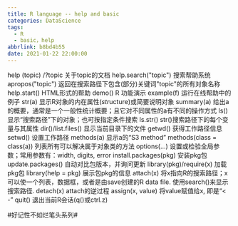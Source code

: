 ```yaml
---
title: R language -- help and basic
categories: DataScience
tags:
  - R
  - basic，help
abbrlink: b8bd4b55
date: 2021-01-22 22:00:00
---
```


help (topic) /?topic    关于topic的文档
help.search("topic")    搜索帮助系统
apropos("topic")    返回在搜索路径下包含(部分)关键词"topic"的所有对象名称
help.start()    HTML形式的帮助
demo() R    功能演示
example(f)    运行在线帮助中的例子
str(a)    显示R对象的内在属性(*str*ucture)或简要说明对象
summary(a)    给出a的概要，通常是一个一般性统计概要；且它对不同属性的a有不同的操作方式
ls()    显示“搜索路径”下的对象；也可按指定条件搜索
ls.str()    str()搜索路径下的每个变量与其属性
dir()/list.files()    显示当前目录下的文件
getwd()    获得工作路径信息
setwd()    设置工作路径
methods(a)    显示a的“S3 method”
methods(class = class(a))    列表所有可以解决属于对象类的方法
options(...)    设置或检验全局参数；常用参数有：width, digits, error
install.packages(pkg)    安装pkg包
update.packages()    自动对比包版本，并询问更新
library(pkg)/require(x)    加载pkg包
library(help = pkg)    展示包pkg的信息
attach(x)    将x指向R的搜索路径；x可以使一个列表，数据框，或者是由save创建的R data file. 使用search()来显示搜索路径.
detach(x)    attach的逆过程
assign(x, value)    将value赋值给x, 即是“< -”
quit()    退出当前R会话(q()或ctrl.z)

#好记性不如烂笔头系列#